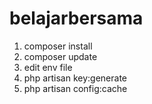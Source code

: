 # belajarbersama

1. composer install
2. composer update
3. edit env file
4. php artisan key:generate
5. php artisan config:cache
